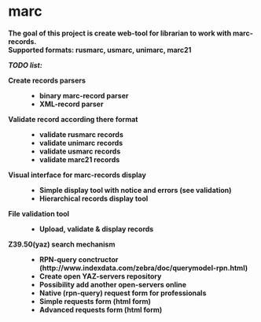 marc
====
<b>
  The goal of this project is create web-tool for librarian to work with marc-records.<br>
  Supported formats: rusmarc, usmarc, unimarc, marc21
</b>

<b><i>TODO list: </i><b>

<dl><dt>Create records parsers</dt>
    <dd><ul>
      <li>binary marc-record parser 
      <li>XML-record parser
    </dd>
</dl>

<dl><dt>Validate record according there format</dt>
  <dd><ul>
    <li>validate rusmarc records
    <li>validate unimarc records
    <li>validate usmarc records
    <li>validate marc21 records
  </dd>
</dl>

<dl><dt>Visual interface for marc-records display</dt>
  <dd><ul>
    <li>Simple display tool with notice and errors (see validation)
    <li>Hierarchical records display tool
  </dd>
</dl>

<dl><dt>File validation tool</dt>
  <dd><ul>
    <li>Upload, validate & display records 
  </dd>
</dl>

<dl><dt>Z39.50(yaz) search mechanism</dt>
  <dd><ul>
    <li>RPN-query conctructor (http://www.indexdata.com/zebra/doc/querymodel-rpn.html)
    <li>Create open YAZ-servers repository
    <li>Possibility add another open-servers online
    <li>Native (rpn-query) request form for professionals
    <li>Simple requests form (html form)
    <li>Advanced requests form (html form)
  </dd>
 </dl> 
  
